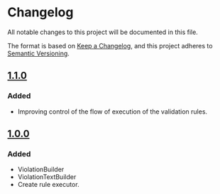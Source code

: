 # Changelog

All notable changes to this project will be documented in this file.

The format is based on [Keep a Changelog](https://keepachangelog.com/en/1.0.0/), and this project adheres
to [Semantic Versioning](https://semver.org/spec/v2.0.0.html).

## [1.1.0]

### Added

- Improving control of the flow of execution of the validation rules.

## [1.0.0]

### Added

- ViolationBuilder
- ViolationTextBuilder
- Create rule executor.

[Unreleased]: https://github.com/olivierlacan/keep-a-changelog/compare/1.1.0...HEAD

[1.1.0]: https://github.com/thiagogarbazza/violation-builder/compare/1.0.0...1.1.0

[1.0.0]: https://github.com/thiagogarbazza/violation-builder/releases/tag/1.0.0
